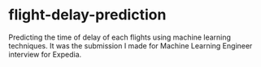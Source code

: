 # flight-delay-prediction
Predicting the time of delay of each flights using machine learning techniques. It was the submission I made for Machine Learning Engineer interview for Expedia.
